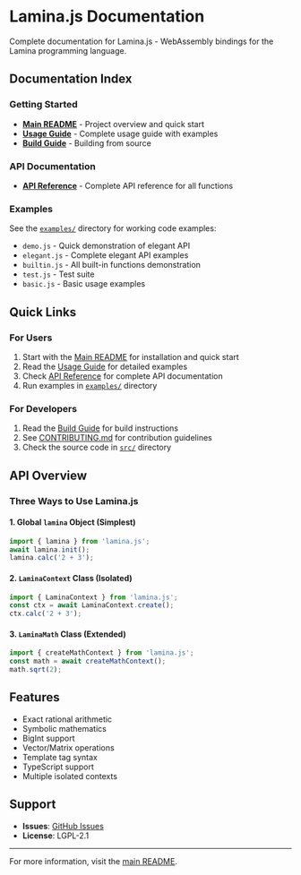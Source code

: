 # Lamina.js Documentation

Complete documentation for Lamina.js - WebAssembly bindings for the Lamina programming language.

## Documentation Index

### Getting Started

- **[Main README](../README.md)** - Project overview and quick start
- **[Usage Guide](./USAGE.md)** - Complete usage guide with examples
- **[Build Guide](./BUILD.md)** - Building from source

### API Documentation

- **[API Reference](./API_REFERENCE.md)** - Complete API reference for all functions

### Examples

See the [`examples/`](../examples/) directory for working code examples:

- `demo.js` - Quick demonstration of elegant API
- `elegant.js` - Complete elegant API examples
- `builtin.js` - All built-in functions demonstration
- `test.js` - Test suite
- `basic.js` - Basic usage examples

## Quick Links

### For Users

1. Start with the [Main README](../README.md) for installation and quick start
2. Read the [Usage Guide](./USAGE.md) for detailed examples
3. Check [API Reference](./API_REFERENCE.md) for complete API documentation
4. Run examples in [`examples/`](../examples/) directory

### For Developers

1. Read the [Build Guide](./BUILD.md) for build instructions
2. See [CONTRIBUTING.md](../CONTRIBUTING.md) for contribution guidelines
3. Check the source code in [`src/`](../src/) directory

## API Overview

### Three Ways to Use Lamina.js

#### 1. **Global `lamina` Object** (Simplest)

```javascript
import { lamina } from 'lamina.js';
await lamina.init();
lamina.calc('2 + 3');
```

#### 2. **`LaminaContext` Class** (Isolated)

```javascript
import { LaminaContext } from 'lamina.js';
const ctx = await LaminaContext.create();
ctx.calc('2 + 3');
```

#### 3. **`LaminaMath` Class** (Extended)

```javascript
import { createMathContext } from 'lamina.js';
const math = await createMathContext();
math.sqrt(2);
```

## Features

-  Exact rational arithmetic
-  Symbolic mathematics
-  BigInt support
-  Vector/Matrix operations
-  Template tag syntax
-  TypeScript support
-  Multiple isolated contexts

## Support

- **Issues**: [GitHub Issues](https://github.com/Hoshino-Yumetsuki/lamina.js/issues)
- **License**: LGPL-2.1

---

For more information, visit the [main README](../README.md).
